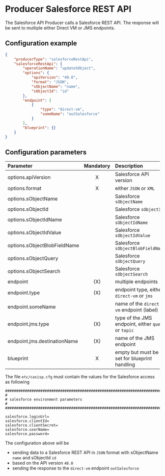 # Producer Salesforce REST API
The Salesforce API Producer calls a Salesforce REST API. The response will be sent to multiple either Direct VM or JMS endpoints.

## Configuration example
````json
{
    "producerType": "salesforceRestApi",
    "salesforceRestApi": {
        "operationName": "updateSObject",
        "options": {
            "apiVersion": "48.0",
            "format": "JSON",
            "sObjectName": "name",
            "sObjectId": "id"
        },
        "endpoint": [
            {
                "type": "direct-vm",
                "someName": "outSalesforce"
            }
        ],
        "blueprint": {}
    }
}
````
## Configuration parameters
|Parameter|Mandatory|Description|
|:---|:---:|:---|
|options.apiVersion|X|Salesforce API version|
|options.format|X|either `JSON` or `XML`|
|options.sObjectName| |Salesforce `sObjectName`|
|options.sObjectId| |Salesforce `sObjectId`|
|options.sObjectIdName| |Salesforce `sObjectIdName`|
|options.sObjectIdValue| |Salesforce `sObjectIdValue`|
|options.sObjectBlobFieldName| |Salesforce `sObjectBlobFieldName`|
|options.sObjectQuery| |Salesforce `sObjectQuery`|
|options.sObjectSearch| |Salesforce `sObjectSearch`|
|endpoint|(X)|multiple endpoints|
|endpoint.type|(X)|endpoint type, either `direct-vm` or `jms`|
|endpoint.someName| |name of the `direct-vm` endpoint (label)|
|endpoint.jms.type|(X)|type of the JMS endpoint, either `queue` or `topic`|
|endpoint.jms.destinationName|(X)|name of the JMS endpoint|
|blueprint|X|empty but must be set for blueprint handling|

The file `etc/casisp.cfg` must contain the values for the Salesforce access as following

````
################################################################################
#
# salesforce environment parameters
#
################################################################################

salesforce.loginUrl=
salesforce.clientId=
salesforce.clientSecret=
salesforce.userName=
salesforce.password=
````

The configuration above will be
- sending data to a Salesforce REST API in `JSON` format with sObjectName `name` and sObjectId `id`
- based on the API version `48.0`
- sending the response to the `direct-vm` endpoint `outSalesforce`

